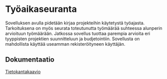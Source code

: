 # Työaikaseuranta

Sovelluksen avulla pidetään kirjaa projekteihin käytetystä työajasta. Tarkoituksena on myös seurata toteutunutta työmäärää suhteessa alunperin arvioituun työmäärään. Jatkossa sovellus tuottaa parempia arvioita eri tyyppisten projektien suunnitteluun ja budjetointiin. Sovellusta on mahdollista käyttää useamman rekisteröityneen käyttäjän.

## Dokumentaatio

[Tietokantakaavio](https://github.com/tjvalkonen/tyoaikaseuranta/blob/master/dokumentointi/Tietokantakaavio01.png)
